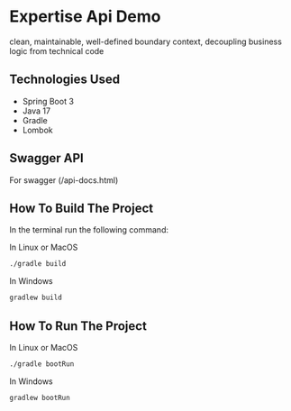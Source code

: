 # Expertise Api Demo

clean, maintainable, well-defined boundary context, decoupling business logic from technical code

## Technologies Used
* Spring Boot 3
* Java 17
* Gradle
* Lombok

## Swagger API
For swagger (/api-docs.html)

## How To Build The Project

In the terminal run the following command:

In Linux or MacOS
```bash
./gradle build
```

In Windows
```bash
gradlew build
```

## How To Run The Project
In Linux or MacOS
```bash
./gradle bootRun
```

In Windows
```bash
gradlew bootRun
```
